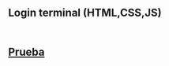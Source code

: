 <H2>Login terminal (HTML,CSS,JS)<H2>
<br>
<a href="https://jeff-mx.github.io/sandbox/" target="_blank">Prueba</a>
